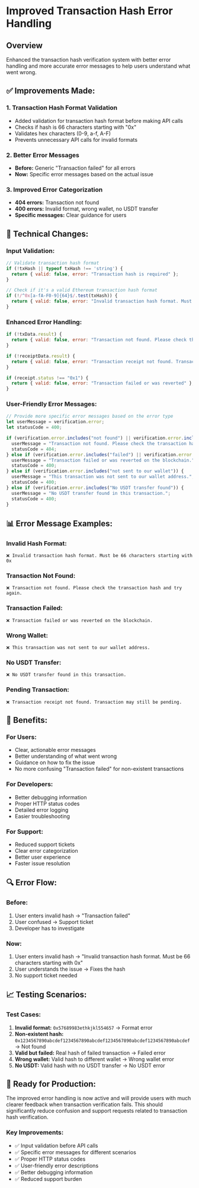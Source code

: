 # Improved Transaction Hash Error Handling

## Overview
Enhanced the transaction hash verification system with better error handling and more accurate error messages to help users understand what went wrong.

## ✅ Improvements Made:

### 1. **Transaction Hash Format Validation**
- Added validation for transaction hash format before making API calls
- Checks if hash is 66 characters starting with "0x"
- Validates hex characters (0-9, a-f, A-F)
- Prevents unnecessary API calls for invalid formats

### 2. **Better Error Messages**
- **Before:** Generic "Transaction failed" for all errors
- **Now:** Specific error messages based on the actual issue

### 3. **Improved Error Categorization**
- **404 errors:** Transaction not found
- **400 errors:** Invalid format, wrong wallet, no USDT transfer
- **Specific messages:** Clear guidance for users

## 🔧 Technical Changes:

### **Input Validation:**
```javascript
// Validate transaction hash format
if (!txHash || typeof txHash !== 'string') {
  return { valid: false, error: "Transaction hash is required" };
}

// Check if it's a valid Ethereum transaction hash format
if (!/^0x[a-fA-F0-9]{64}$/.test(txHash)) {
  return { valid: false, error: "Invalid transaction hash format. Must be 66 characters starting with 0x" };
}
```

### **Enhanced Error Handling:**
```javascript
if (!txData.result) {
  return { valid: false, error: "Transaction not found. Please check the transaction hash and try again." };
}

if (!receiptData.result) {
  return { valid: false, error: "Transaction receipt not found. Transaction may still be pending." };
}

if (receipt.status !== "0x1") {
  return { valid: false, error: "Transaction failed or was reverted" };
}
```

### **User-Friendly Error Messages:**
```javascript
// Provide more specific error messages based on the error type
let userMessage = verification.error;
let statusCode = 400;

if (verification.error.includes("not found") || verification.error.includes("Invalid transaction hash")) {
  userMessage = "Transaction not found. Please check the transaction hash and try again.";
  statusCode = 404;
} else if (verification.error.includes("failed") || verification.error.includes("reverted")) {
  userMessage = "Transaction failed or was reverted on the blockchain.";
  statusCode = 400;
} else if (verification.error.includes("not sent to our wallet")) {
  userMessage = "This transaction was not sent to our wallet address.";
  statusCode = 400;
} else if (verification.error.includes("No USDT transfer found")) {
  userMessage = "No USDT transfer found in this transaction.";
  statusCode = 400;
}
```

## 📊 Error Message Examples:

### **Invalid Hash Format:**
```
❌ Invalid transaction hash format. Must be 66 characters starting with 0x
```

### **Transaction Not Found:**
```
❌ Transaction not found. Please check the transaction hash and try again.
```

### **Transaction Failed:**
```
❌ Transaction failed or was reverted on the blockchain.
```

### **Wrong Wallet:**
```
❌ This transaction was not sent to our wallet address.
```

### **No USDT Transfer:**
```
❌ No USDT transfer found in this transaction.
```

### **Pending Transaction:**
```
❌ Transaction receipt not found. Transaction may still be pending.
```

## 🎯 Benefits:

### **For Users:**
- Clear, actionable error messages
- Better understanding of what went wrong
- Guidance on how to fix the issue
- No more confusing "Transaction failed" for non-existent transactions

### **For Developers:**
- Better debugging information
- Proper HTTP status codes
- Detailed error logging
- Easier troubleshooting

### **For Support:**
- Reduced support tickets
- Clear error categorization
- Better user experience
- Faster issue resolution

## 🔍 Error Flow:

### **Before:**
1. User enters invalid hash → "Transaction failed"
2. User confused → Support ticket
3. Developer has to investigate

### **Now:**
1. User enters invalid hash → "Invalid transaction hash format. Must be 66 characters starting with 0x"
2. User understands the issue → Fixes the hash
3. No support ticket needed

## 📈 Testing Scenarios:

### **Test Cases:**
1. **Invalid format:** `0x57689983ethkjkl554657` → Format error
2. **Non-existent hash:** `0x1234567890abcdef1234567890abcdef1234567890abcdef1234567890abcdef` → Not found
3. **Valid but failed:** Real hash of failed transaction → Failed error
4. **Wrong wallet:** Valid hash to different wallet → Wrong wallet error
5. **No USDT:** Valid hash with no USDT transfer → No USDT error

## 🚀 Ready for Production:

The improved error handling is now active and will provide users with much clearer feedback when transaction verification fails. This should significantly reduce confusion and support requests related to transaction hash verification.

### **Key Improvements:**
- ✅ Input validation before API calls
- ✅ Specific error messages for different scenarios
- ✅ Proper HTTP status codes
- ✅ User-friendly error descriptions
- ✅ Better debugging information
- ✅ Reduced support burden
